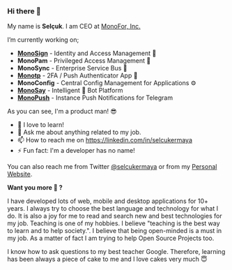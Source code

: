 ### Hi there 👋

My name is **Selçuk**. I am CEO at [MonoFor, Inc.](https://monofor.com)

I’m currently working on; 

- [**MonoSign**](https://monosign.com) - Identity and Access Management 🔐
- **MonoPam** - Privileged Access Management 👮‍
- **MonoSync** - Enterprise Service Bus 📑
- [**Monotp**](https://monotp.com) - 2FA / Push Authenticator App 🔴
- **MonoConfig** - Central Config Management for Applications ⚙️
- [**MonoSay**](https://monosay.com) - Intelligent 🤖 Bot Platform
- [**MonoPush**](https://monopush.io) - Instance Push Notifications for Telegram 

As you can see, I'm a product man! 😎

- 🌱 I love to learn!
- 💬 Ask me about anything related to my job.
- 📫 How to reach me on https://linkedin.com/in/selcukermaya
- ⚡ Fun fact: I'm a developer has no name!

You can also reach me from Twitter [@selcukermaya](https://twitter.com/selcukermaya) or from my [Personal Website](https://selcukermaya.com).

**Want you more 😬 ?**

I have developed lots of web, mobile and desktop applications for 10+ years. I always try to choose the best language and technology for what I do. It is also a joy for me to read and search new and best technologies for my job. Teaching is one of my hobbies. I believe "teaching is the best way to learn and to help society.". I believe that being open-minded is a must in my job. As a matter of fact I am trying to help Open Source Projects too.

I know how to ask questions to my best teacher Google. Therefore, learning has been always a piece of cake to me and I love cakes very much 😇
